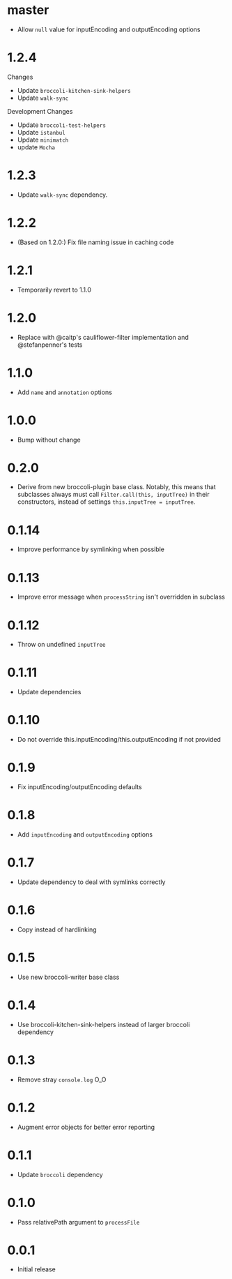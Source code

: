 # master

* Allow `null` value for inputEncoding and outputEncoding options

# 1.2.4

Changes

* Update `broccoli-kitchen-sink-helpers`
* Update `walk-sync`

Development Changes

* Update `broccoli-test-helpers`
* Update `istanbul`
* Update `minimatch`
* update `Mocha`

# 1.2.3

* Update `walk-sync` dependency.

# 1.2.2

* (Based on 1.2.0:) Fix file naming issue in caching code

# 1.2.1

* Temporarily revert to 1.1.0

# 1.2.0

* Replace with @caitp's cauliflower-filter implementation and @stefanpenner's tests

# 1.1.0

* Add `name` and `annotation` options

# 1.0.0

* Bump without change

# 0.2.0

* Derive from new broccoli-plugin base class. Notably, this means that
  subclasses always must call `Filter.call(this, inputTree)` in their
  constructors, instead of settings `this.inputTree = inputTree`.

# 0.1.14

* Improve performance by symlinking when possible

# 0.1.13

* Improve error message when `processString` isn't overridden in subclass

# 0.1.12

* Throw on undefined `inputTree`

# 0.1.11

* Update dependencies

# 0.1.10

* Do not override this.inputEncoding/this.outputEncoding if not provided

# 0.1.9

* Fix inputEncoding/outputEncoding defaults

# 0.1.8

* Add `inputEncoding` and `outputEncoding` options

# 0.1.7

* Update dependency to deal with symlinks correctly

# 0.1.6

* Copy instead of hardlinking

# 0.1.5

* Use new broccoli-writer base class

# 0.1.4

* Use broccoli-kitchen-sink-helpers instead of larger broccoli dependency

# 0.1.3

* Remove stray `console.log` O_O

# 0.1.2

* Augment error objects for better error reporting

# 0.1.1

* Update `broccoli` dependency

# 0.1.0

* Pass relativePath argument to `processFile`

# 0.0.1

* Initial release
